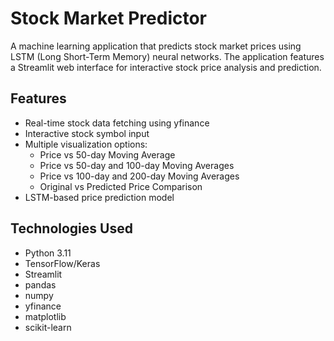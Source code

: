 # Stock Market Predictor

A machine learning application that predicts stock market prices using LSTM (Long Short-Term Memory) neural networks. The application features a Streamlit web interface for interactive stock price analysis and prediction.

## Features

- Real-time stock data fetching using yfinance
- Interactive stock symbol input
- Multiple visualization options:
  - Price vs 50-day Moving Average
  - Price vs 50-day and 100-day Moving Averages
  - Price vs 100-day and 200-day Moving Averages
  - Original vs Predicted Price Comparison
- LSTM-based price prediction model

## Technologies Used

- Python 3.11
- TensorFlow/Keras
- Streamlit
- pandas
- numpy
- yfinance
- matplotlib
- scikit-learn
